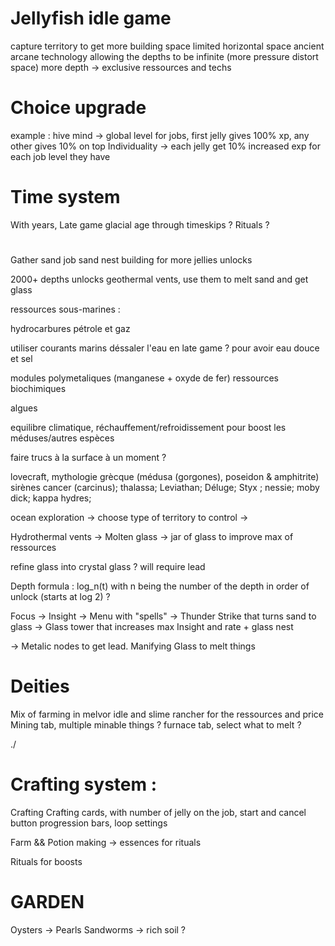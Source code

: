 # Jellyfish idle game

capture territory to get more building space
limited horizontal space
ancient arcane technology allowing the depths to be infinite (more pressure distort space)
more depth -> exclusive ressources and techs  

# Choice upgrade
example :
hive mind -> global level for jobs, first jelly gives 100% xp, any other gives 10% on top
Individuality -> each jelly get 10% increased exp for each job level they have

# Time system

With years, Late game glacial age through timeskips ? Rituals ?

# 

Gather sand job
sand nest building for more jellies
unlocks 

2000+ depths unlocks geothermal vents, use them to melt sand and get glass


ressources sous-marines :

hydrocarbures pétrole et gaz


utiliser courants marins
déssaler l'eau en late game ? pour avoir eau douce et sel

modules polymetaliques (manganese + oxyde de fer)
ressources biochimiques 

algues

equilibre climatique, réchauffement/refroidissement pour boost les méduses/autres espèces

faire trucs à la surface à un moment ?

lovecraft, mythologie grècque (médusa (gorgones), poseidon & amphitrite) sirènes
cancer (carcinus); thalassa; Leviathan; Déluge; Styx ; nessie; moby dick; kappa
hydres;



ocean exploration -> choose type of territory to control ->

Hydrothermal vents -> Molten glass -> jar of glass to improve max of ressources

refine glass into crystal glass ? will require lead

Depth formula : log_n(t) with n being the number of the depth in order of unlock (starts at log 2) ?


Focus -> Insight -> Menu with "spells" -> Thunder Strike that turns sand to glass -> Glass tower that increases max Insight and rate + glass nest

 -> Metalic nodes to get lead. Manifying Glass to melt things

 # Deities 

 Mix of farming in melvor idle and slime rancher for the ressources and price
 Mining tab, multiple minable things ?
 furnace tab, select what to melt ?

./


# Crafting system :

Crafting 
Crafting cards, with number of jelly on the job, start and cancel button
progression bars, loop settings 

Farm && Potion making
-> essences for rituals

Rituals for boosts



# GARDEN

Oysters -> Pearls
Sandworms -> rich soil ?